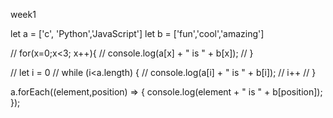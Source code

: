 week1

let a = ['c', 'Python','JavaScript']
let b = ['fun','cool','amazing']


// for(x=0;x<3; x++){
//     console.log(a[x] + " is " + b[x]);
// }

// let i = 0
// while (i<a.length) {
//     console.log(a[i] + " is " + b[i]);
//     i++
// }

a.forEach((element,position) => {
    console.log(element + " is " + b[position]);
});
